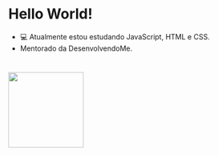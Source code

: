 <h1> Hello World! </h1>


- 💻 Atualmente estou estudando JavaScript, HTML e CSS.
- Mentorado da DesenvolvendoMe.

<h1> 
  
  <img src="https://ik.imagekit.io/hhzsmcsnr/giphy.gif?ik-sdk-version=javascript-1.4.3&updatedAt=1674582135129" witd="150px" height="150px"> 
  
</h1>


